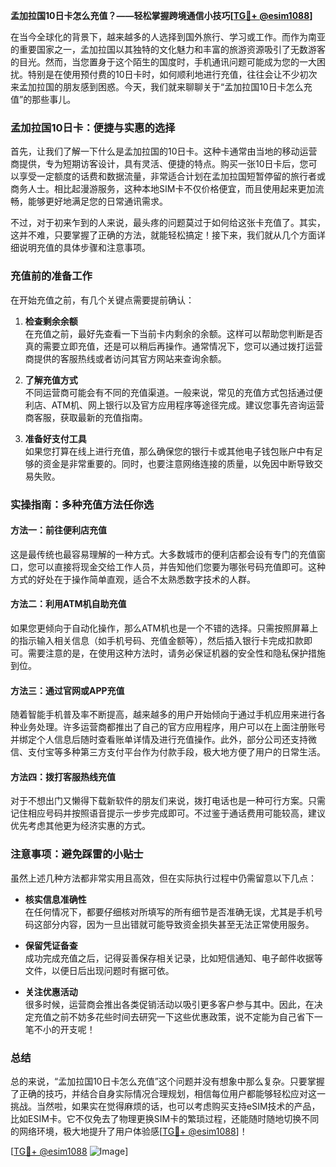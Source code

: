 **孟加拉国10日卡怎么充值？——轻松掌握跨境通信小技巧[[TG💪+ @esim1088](https://t.me/s/esim1088)]**

在当今全球化的背景下，越来越多的人选择到国外旅行、学习或工作。而作为南亚的重要国家之一，孟加拉国以其独特的文化魅力和丰富的旅游资源吸引了无数游客的目光。然而，当您置身于这个陌生的国度时，手机通讯问题可能成为您的一大困扰。特别是在使用预付费的10日卡时，如何顺利地进行充值，往往会让不少初次来孟加拉国的朋友感到困惑。今天，我们就来聊聊关于“孟加拉国10日卡怎么充值”的那些事儿。

### 孟加拉国10日卡：便捷与实惠的选择

首先，让我们了解一下什么是孟加拉国的10日卡。这种卡通常由当地的移动运营商提供，专为短期访客设计，具有灵活、便捷的特点。购买一张10日卡后，您可以享受一定额度的话费和数据流量，非常适合计划在孟加拉国短暂停留的旅行者或商务人士。相比起漫游服务，这种本地SIM卡不仅价格便宜，而且使用起来更加流畅，能够更好地满足您的日常通讯需求。

不过，对于初来乍到的人来说，最头疼的问题莫过于如何给这张卡充值了。其实，这并不难，只要掌握了正确的方法，就能轻松搞定！接下来，我们就从几个方面详细说明充值的具体步骤和注意事项。

### 充值前的准备工作

在开始充值之前，有几个关键点需要提前确认：

1. **检查剩余余额**  
   在充值之前，最好先查看一下当前卡内剩余的余额。这样可以帮助您判断是否真的需要立即充值，还是可以稍后再操作。通常情况下，您可以通过拨打运营商提供的客服热线或者访问其官方网站来查询余额。

2. **了解充值方式**  
   不同运营商可能会有不同的充值渠道。一般来说，常见的充值方式包括通过便利店、ATM机、网上银行以及官方应用程序等途径完成。建议您事先咨询运营商客服，获取最新的充值指南。

3. **准备好支付工具**  
   如果您打算在线上进行充值，那么确保您的银行卡或其他电子钱包账户中有足够的资金是非常重要的。同时，也要注意网络连接的质量，以免因中断导致交易失败。

### 实操指南：多种充值方法任你选

#### 方法一：前往便利店充值
这是最传统也最容易理解的一种方式。大多数城市的便利店都会设有专门的充值窗口，您可以直接将现金交给工作人员，并告知他们您要为哪张号码充值即可。这种方式的好处在于操作简单直观，适合不太熟悉数字技术的人群。

#### 方法二：利用ATM机自助充值
如果您更倾向于自动化操作，那么ATM机也是一个不错的选择。只需按照屏幕上的指示输入相关信息（如手机号码、充值金额等），然后插入银行卡完成扣款即可。需要注意的是，在使用这种方法时，请务必保证机器的安全性和隐私保护措施到位。

#### 方法三：通过官网或APP充值
随着智能手机普及率不断提高，越来越多的用户开始倾向于通过手机应用来进行各种业务处理。许多运营商都推出了自己的官方应用程序，用户可以在上面注册账号并绑定个人信息后随时查看账单详情及进行充值操作。此外，部分公司还支持微信、支付宝等多种第三方支付平台作为付款手段，极大地方便了用户的日常生活。

#### 方法四：拨打客服热线充值
对于不想出门又懒得下载新软件的朋友们来说，拨打电话也是一种可行方案。只需记住相应号码并按照语音提示一步步完成即可。不过鉴于通话费用可能较高，建议优先考虑其他更为经济实惠的方式。

### 注意事项：避免踩雷的小贴士

虽然上述几种方法都非常实用且高效，但在实际执行过程中仍需留意以下几点：

- **核实信息准确性**  
  在任何情况下，都要仔细核对所填写的所有细节是否准确无误，尤其是手机号码这部分内容，因为一旦出错就可能导致资金损失甚至无法正常使用服务。
  
- **保留凭证备查**  
  成功完成充值之后，记得妥善保存相关记录，比如短信通知、电子邮件收据等文件，以便日后出现问题时有据可依。
  
- **关注优惠活动**  
  很多时候，运营商会推出各类促销活动以吸引更多客户参与其中。因此，在决定充值之前不妨多花些时间去研究一下这些优惠政策，说不定能为自己省下一笔不小的开支呢！

### 总结

总的来说，“孟加拉国10日卡怎么充值”这个问题并没有想象中那么复杂。只要掌握了正确的技巧，并结合自身实际情况合理规划，相信每位用户都能够轻松应对这一挑战。当然啦，如果实在觉得麻烦的话，也可以考虑购买支持eSIM技术的产品，比如ESIM卡。它不仅免去了物理更换SIM卡的繁琐过程，还能随时随地切换不同的网络环境，极大地提升了用户体验感[[TG💪+ @esim1088](https://t.me/s/esim1088)]！

[[TG💪+ @esim1088](https://t.me/s/esim1088) ![Image](https://i.postimg.cc/4NQfJmqS/Snipaste-2025-05-13-00-14-12.png)]